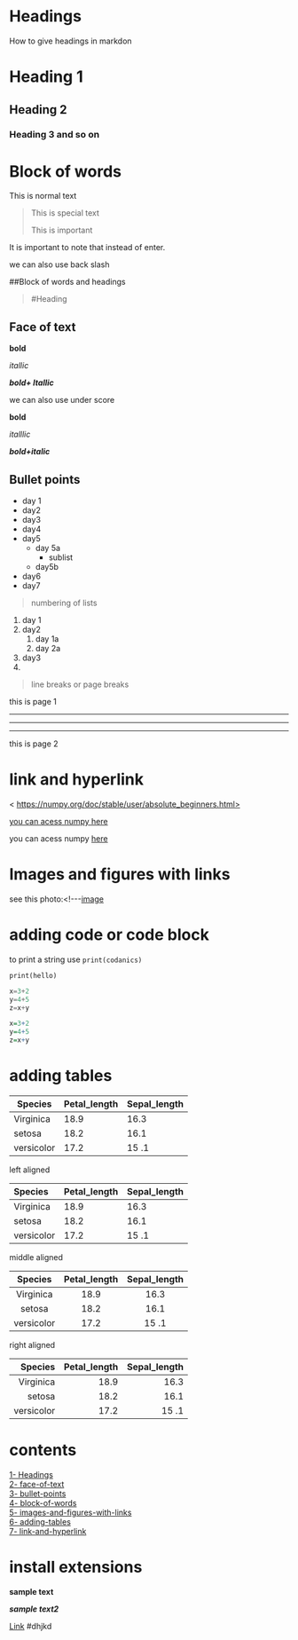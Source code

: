 # Headings
How to give headings in markdon
# Heading 1
## Heading 2
### Heading 3   and so on

# Block of words
This is normal text

>This is special text
> 
> This is important

It is important to note that instead of enter.

we can also use back slash

##Block of words and headings

>#Heading
> 
## Face of text

**bold**

*itallic*

***bold+ ltallic***

we can also use under score

__bold__

_italllic_

___bold+italic___

## Bullet points
- day 1
- day2
- day3
- day4
- day5
  - day 5a
    - sublist
  - day5b
- day6
- day7

>numbering of lists

1. day 1
2. day2
    1. day 1a
    2. day 2a
3. day3
4. 

> line breaks or page breaks
> 
 this is page 1

---
___
***

 this is page 2

# link and hyperlink

< https://numpy.org/doc/stable/user/absolute_beginners.html>


[you can acess numpy here](https://numpy.org/doc/stable/user/absolute_beginners.html)

[numpy]:https://numpy.org/doc/stable/user/absolute_beginners.html

you can acess numpy [here][numpy]

# Images and figures with links

see this photo:<!---[image](wjd.JPG)

# adding code or code block

to print a string use `print(codanics)`

`print(hello)`

``` python
x=3+2
y=4+5
z=x+y
```
``` R
x=3+2
y=4+5
z=x+y
```
# adding tables

| Species    | Petal_length | Sepal_length |
|------------|--------------|--------------|
 | Virginica  | 18.9         | 16.3         |
| setosa     | 18.2         | 16.1         |
| versicolor | 17.2         | 15 .1        |

left aligned

| Species     | Petal_length | Sepal_length |
|:------------|:-------------|:-------------|
 | Virginica   | 18.9         | 16.3         |
| setosa      | 18.2         | 16.1         |
| versicolor  | 17.2         | 15 .1        |

middle aligned

|   Species    | Petal_length  | Sepal_length  |
|:------------:|:-------------:|:-------------:|
 |  Virginica   |     18.9      |     16.3      |
|    setosa    |     18.2      |     16.1      |
|  versicolor  |     17.2      |     15 .1     |

right aligned

|     Species |  Petal_length |  Sepal_length |
|------------:|--------------:|--------------:|
 |   Virginica |          18.9 |          16.3 |
|      setosa |          18.2 |          16.1 |
|  versicolor |          17.2 |         15 .1 |

# contents
[1- Headings](#heading-1)\
[2- face-of-text](#face-of-text)\
[3- bullet-points](#bullet-points)\
[4- block-of-words](#block-of-words)\
[5- images-and-figures-with-links](#images-and-figures-with-links)\
[6- adding-tables](#adding-tables)\
[7- link-and-hyperlink](#link-and-hyperlink)

# install extensions

**sample text**

**_sample text2_**

[Link](https://gist.github.com/jonikarppinen/47dc8c1d7ab7e911f4c9)
#dhjkd











